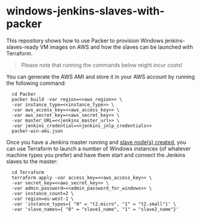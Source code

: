 # windows-jenkins-slaves-with-packer
This repository shows how to use Packer to provision Windows jenkins-slaves-ready VM images on AWS and how the slaves can be launched with Terraform.

> Please note that running the commands below might incur costs!

You can generate the AWS AMI and store it in your AWS account by running the following command:

      cd Packer
      packer build -var region=<<aws_region>> \
      -var instance_type=<<instance_type>> \
      -var aws_access_key=<<aws_access_key>> \
      -var aws_secret_key=<<aws_secret_key>> \
      -var master_URL=<<jenkins_master_url>> \
      -var jenkins_credential=<<jenkins_jnlp_credentials>>
      packer-win-ami.json

Once you have a Jenkins master running and [slave node(s) created](https://support.cloudbees.com/hc/en-us/articles/227834227-How-to-create-a-new-node-), you can use Terraform to launch a number of Windows instances (of whatever machine types you prefer) and have them start and connect the Jenkins slaves to the master:

      cd Terraform
      terraform apply -var access_key=<<aws_access_key>> \
      -var secret_key=<<aws_secret_key>> \
      -var admin_password=<<admin_password_for_windows>> \
      -var instance_count=2 \
      -var region=eu-west-1 \
      -var 'instance_types={ "0" = "t2.micro", "1" = "t2.small"}' \
      -var 'slave_names={ "0" = "slave1_name", "1" = "slave2_name"}'
